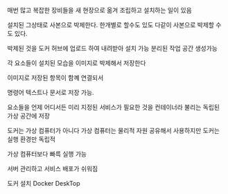 매번 많고 복잡한 장비들을 새 현장으로 옮겨 조립하고 설치하는 일이 있음

설치된 그상태로 사본으로 박제한다.
한개별로 할수도 있도 다같이 사본으로 박제할 수도 있다.

박제된 것을 도커 허브에 업로드 하여 내려받아 설치 가능
분리된 작업 공간 생성가능

각 요소들이 설치된 모습을 이미지로 박제해서 저장한다

이미지로 저장된 항목이 함꼐 연결되서 

명령어 텍스트나 문서로 저장 가능.

요소들을 언제 어디서든 미리 지정된 서비스가 필요한 것을 컨테이너라 불리는 독립된 가상 공간에 저장

도커는 가상 컴퓨터가 아니다 가상 컴퓨터는 물리적 자원 공유해서 사용하지만 도커는 실행 환경만 독립적

가상 컴퓨터보다 빠륵 실행 가능

서버 관리하고 서비스 배포가 쉬워짐

도커 설치
Docker DeskTop

